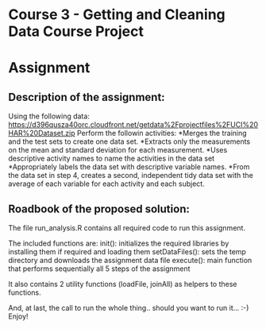 # Course 3 - Getting and Cleaning Data Course Project
# Assignment

## Description of the assignment:
Using the following data: https://d396qusza40orc.cloudfront.net/getdata%2Fprojectfiles%2FUCI%20HAR%20Dataset.zip
Perform the followin activities:
*Merges the training and the test sets to create one data set.
*Extracts only the measurements on the mean and standard deviation for each measurement.
*Uses descriptive activity names to name the activities in the data set
*Appropriately labels the data set with descriptive variable names.
*From the data set in step 4, creates a second, independent tidy data set with the average of each variable for each activity and each subject.

## Roadbook of the proposed solution:
The file run_analysis.R contains all required code to run this assignment.

The included functions are:
init(): initializes the required libraries by installing them if required and loading them
setDataFiles(): sets the temp directory and downloads the assignment data file
execute(): main function that performs sequentially all 5 steps of the assignment

It also contains 2 utility functions (loadFile, joinAll) as helpers to these functions.

And, at last, the call to run the whole thing.. should you want to run it... :-)
Enjoy!
